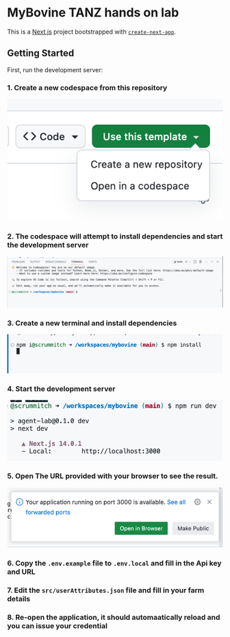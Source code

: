 # MyBovine TANZ hands on lab 

This is a [Next.js](https://nextjs.org/) project bootstrapped with [`create-next-app`](https://github.com/vercel/next.js/tree/canary/packages/create-next-app).

## Getting Started

First, run the development server:

### 1. Create a new codespace from this repository

![alt text](docs/codespaces_template.png "Title")

### 2. The codespace will attempt to install dependencies and start the development server

![alt text](docs/codespaces_setup.png "Title")

### 3. Create a new terminal and install dependencies

![alt text](docs/codespaces_install.png "Title")

### 4. Start the development server
![alt text](docs/codespaces_run.png "Title")

### 5. Open The URL provided with your browser to see the result. 
![alt text](docs/codespaces_ports.png "Title")

### 6. Copy the `.env.example` file to `.env.local` and fill in the Api key and URL

### 7. Edit the `src/userAttributes.json` file and fill in your farm details

### 8. Re-open the application, it should automaatically reload and you can issue your credential


